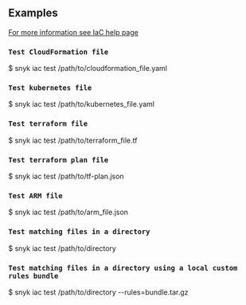 ## Examples

[For more information see IaC help page](https://snyk.co/ucT6Q)

### `Test CloudFormation file`

\$ snyk iac test /path/to/cloudformation_file.yaml

### `Test kubernetes file`

\$ snyk iac test /path/to/kubernetes_file.yaml

### `Test terraform file`

\$ snyk iac test /path/to/terraform_file.tf

### `Test terraform plan file`

\$ snyk iac test /path/to/tf-plan.json

### `Test ARM file`

\$ snyk iac test /path/to/arm_file.json

### `Test matching files in a directory`

\$ snyk iac test /path/to/directory

### `Test matching files in a directory using a local custom rules bundle`

\$ snyk iac test /path/to/directory --rules=bundle.tar.gz
